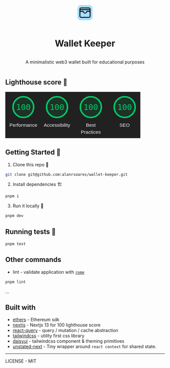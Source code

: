 <div style="display: grid; place-items: center;">

[![logo](public/favicon.png)](https://github.com/alanrsoares/wallet-keeper)

# Wallet Keeper

A minimalistic web3 wallet built for educational purposes

</div>

## Lighthouse score 🤩


[![lightouse-score](/lighthouse/full-100-score.png)](/lighthouse/walletkeeper-lighthouse-report.pdf)

## Getting Started  :rocket:

1. Clone this repo 📇

```bash
git clone git@github.com:alanrsoares/wallet-keeper.git
```

2. Install dependencies 🏗️

```bash 
pnpm i
```

3. Run it locally 🔨

```bash
pnpm dev
```

## Running tests 🧪

```bash
pnpm test
```

## Other commands

- lint - validate application with [`rome`](https://rome.tools)

```bash
pnpm lint
```

...

## Built with

- [ethers](https://ethers.io) - Ethereum sdk
- [nextjs](https://nextjs.org) - Nextjs 13 for 100 lighthouse score
- [react-query](https://tanstack.com/query) - query / mutation / cache abstraction
- [tailwindcss](https://tailwindcss.com) - utility first css library
- [daisyui](https://daisyui.com/) - tailwindcss component & theming primitives
- [unstated-next](https://github.com/jamiebuilds/unstated-next) - Tiny wrapper around `react context` for shared state.

---

LICENSE - MIT
